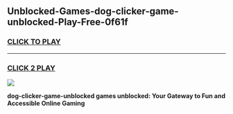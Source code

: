 
## Unblocked-Games-dog-clicker-game-unblocked-Play-Free-0f61f
<h3>
<a href="https://premium76.site?title=dog-clicker-game-unblocked&ref=18A">CLICK TO PLAY</a></h3>
<hr>

<h3>
<a href="https://premium76.site?title=dog-clicker-game-unblocked&ref=18A">CLICK 2 PLAY</a>
  
</h3>

<a href="https://premium76.site?title=dog-clicker-game-unblocked&ref=18A"><img src="https://clearcache.store/games.png"></a>


**dog-clicker-game-unblocked games unblocked: Your Gateway to Fun and Accessible Online Gaming**
